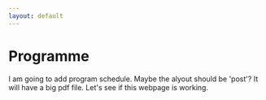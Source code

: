 ```yaml
---
layout: default
---
```


# Programme
I am going to add program schedule. Maybe the alyout should be 'post'?
It will have a big pdf file. Let's see if this webpage is working. 
